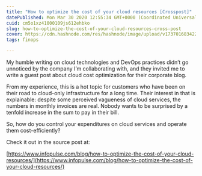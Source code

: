 ```yaml
---
title: "How to optimize the cost of your cloud resources [Crosspost]"
datePublished: Mon Mar 30 2020 12:55:34 GMT+0000 (Coordinated Universal Time)
cuid: cm5o1xz41000109js612ehbko
slug: how-to-optimize-the-cost-of-your-cloud-resources-cross-post
cover: https://cdn.hashnode.com/res/hashnode/image/upload/v1737016834220/dd0968f6-3736-4e59-951c-122bae81ad74.png
tags: finops

---
```


My humble writing on cloud technologies and DevOps practices didn’t go unnoticed by the company I’m collaborating with, and they invited me to write a guest post about cloud cost optimization for their corporate blog.

From my experience, this is a hot topic for customers who have been on their road to cloud-only infrastructure for a long time. Their interest in that is explainable: despite some perceived vagueness of cloud services, the numbers in monthly invoices are real. Nobody wants to be surprised by a tenfold increase in the sum to pay in their bill.

So, how do you control your expenditures on cloud services and operate them cost-efficiently?

Check it out in the source post at:

[https://www.infopulse.com/blog/how-to-optimize-the-cost-of-your-cloud-resources/](https://www.infopulse.com/blog/how-to-optimize-the-cost-of-your-cloud-resources/)